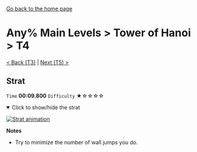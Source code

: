 [Go back to the home page](https://github.com/Doublevil/scbspeedrun)

# Any% Main Levels > Tower of Hanoi > T4

[< Back (T3)](https://github.com/Doublevil/scbspeedrun/blob/main/levels/any_ml/T/T3.md) | [Next (T5) >](https://github.com/Doublevil/scbspeedrun/blob/main/levels/any_ml/T/T5.md)

## Strat

`Time` **00:09.800** `Difficulty` ★☆☆☆☆
<details open>
  <summary>Click to show/hide the strat</summary>

  [![Strat animation](https://github.com/Doublevil/scbspeedrun/blob/main/media/levels/T/T4_Strat.webp)](https://github.com/Doublevil/scbspeedrun/blob/main/media/levels/T/T4_Strat.mp4?raw=true)

  **Notes**
  - Try to minimize the number of wall jumps you do.
</details>
